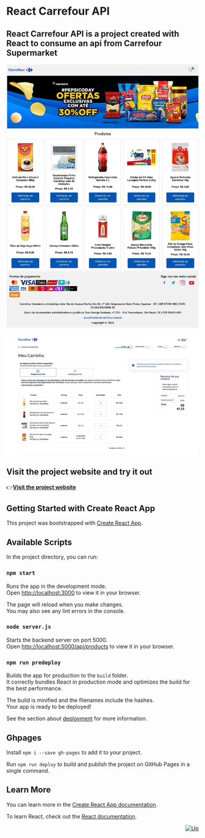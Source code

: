 # React Carrefour API

## React Carrefour API is a project created with React to consume an api from Carrefour Supermarket

![website picture](/public/site-carrefour.jpg)

![website picture](/public/fechar-compras.jpg)

## Visit the project website and try it out

:point_right:[**Visit the project website**](https://alvezandreluiz.github.io/react-carrefour-api/)<br />


## Getting Started with Create React App

This project was bootstrapped with [Create React App](https://github.com/facebook/create-react-app).

## Available Scripts

In the project directory, you can run:

### `npm start`

Runs the app in the development mode.\
Open [http://localhost:3000](http://localhost:3000) to view it in your browser.

The page will reload when you make changes.\
You may also see any lint errors in the console.

### `node server.js`

Starts the backend server on port 5000.\
Open [http://localhost:5000/api/products](http://localhost:5000/api/products) to view it in your browser.

### `npm run predeploy`

Builds the app for production to the `build` folder.\
It correctly bundles React in production mode and optimizes the build for the best performance.

The build is minified and the filenames include the hashes.\
Your app is ready to be deployed!

See the section about [deployment](https://facebook.github.io/create-react-app/docs/deployment) for more information.

## Ghpages

Install `npm i --save gh-pages` to add it to your project.

Run `npm run deploy` to build and publish the project on GitHub Pages in a single command.

## Learn More

You can learn more in the [Create React App documentation](https://facebook.github.io/create-react-app/docs/getting-started).

To learn React, check out the [React documentation](https://reactjs.org/).

<div align="right">
  <a href="#top">
    <img alt="Up" height="25" src="https://raw.githubusercontent.com/FortAwesome/Font-Awesome/6.x/svgs/solid/angle-up.svg">
  </a>
</div>
